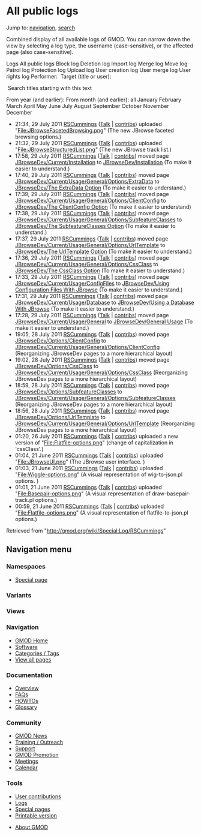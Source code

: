 <div id="mw-page-base" class="noprint">

</div>

<div id="mw-head-base" class="noprint">

</div>

<div id="content" class="mw-body" role="main">

<span id="top"></span>

<div id="mw-js-message" style="display:none;">

</div>



# <span dir="auto">All public logs</span>

<div id="bodyContent">

<div id="contentSub">

</div>

<div id="jump-to-nav" class="mw-jump">

Jump to: [navigation](#mw-navigation), [search](#p-search)

</div>

<div id="mw-content-text">

Combined display of all available logs of GMOD. You can narrow down the
view by selecting a log type, the username (case-sensitive), or the
affected page (also case-sensitive).

Logs All public logs Block log Deletion log Import log Merge log Move
log Patrol log Protection log Upload log User creation log User merge
log User rights log <span style="white-space: nowrap">Performer: </span>
<span style="white-space: nowrap">Target (title or user): </span>

 Search titles starting with this text

From year (and earlier): From month (and earlier): all January February
March April May June July August September October November December

- 21:34, 29 July 2011
  <a href="/wiki/User:RSCummings" class="mw-userlink"
  title="User:RSCummings">RSCummings</a>
  <span class="mw-usertoollinks">([Talk](/wiki/User_talk:RSCummings "User talk:RSCummings")
  \|
  [contribs](/wiki/Special:Contributions/RSCummings "Special:Contributions/RSCummings"))</span>
  uploaded
  "[File:JBrowseFacetedBrowsing.png](/wiki/File:JBrowseFacetedBrowsing.png "File:JBrowseFacetedBrowsing.png")"
  <span class="comment">(The new JBrowse faceted browsing
  options.)</span>
- 21:32, 29 July 2011
  <a href="/wiki/User:RSCummings" class="mw-userlink"
  title="User:RSCummings">RSCummings</a>
  <span class="mw-usertoollinks">([Talk](/wiki/User_talk:RSCummings "User talk:RSCummings")
  \|
  [contribs](/wiki/Special:Contributions/RSCummings "Special:Contributions/RSCummings"))</span>
  uploaded
  "[File:JBrowseStructuredList.png](/wiki/File:JBrowseStructuredList.png "File:JBrowseStructuredList.png")"
  <span class="comment">(The new JBrowse track list.)</span>
- 17:58, 29 July 2011
  <a href="/wiki/User:RSCummings" class="mw-userlink"
  title="User:RSCummings">RSCummings</a>
  <span class="mw-usertoollinks">([Talk](/wiki/User_talk:RSCummings "User talk:RSCummings")
  \|
  [contribs](/wiki/Special:Contributions/RSCummings "Special:Contributions/RSCummings"))</span>
  moved page <a
  href="/mediawiki/index.php?title=JBrowseDev/Current/Installation&amp;redirect=no"
  class="mw-redirect"
  title="JBrowseDev/Current/Installation">JBrowseDev/Current/Installation</a>
  to <a href="/wiki/JBrowseDev/Installation" class="mw-redirect"
  title="JBrowseDev/Installation">JBrowseDev/Installation</a>
  <span class="comment">(To make it easier to understand.)</span>
- 17:40, 29 July 2011
  <a href="/wiki/User:RSCummings" class="mw-userlink"
  title="User:RSCummings">RSCummings</a>
  <span class="mw-usertoollinks">([Talk](/wiki/User_talk:RSCummings "User talk:RSCummings")
  \|
  [contribs](/wiki/Special:Contributions/RSCummings "Special:Contributions/RSCummings"))</span>
  moved page <a
  href="/mediawiki/index.php?title=JBrowseDev/Current/Usage/General/Options/ExtraData&amp;redirect=no"
  class="mw-redirect"
  title="JBrowseDev/Current/Usage/General/Options/ExtraData">JBrowseDev/Current/Usage/General/Options/ExtraData</a>
  to [JBrowseDev/The ExtraData
  Option](/wiki/JBrowseDev/The_ExtraData_Option "JBrowseDev/The ExtraData Option")
  <span class="comment">(To make it easier to understand.)</span>
- 17:39, 29 July 2011
  <a href="/wiki/User:RSCummings" class="mw-userlink"
  title="User:RSCummings">RSCummings</a>
  <span class="mw-usertoollinks">([Talk](/wiki/User_talk:RSCummings "User talk:RSCummings")
  \|
  [contribs](/wiki/Special:Contributions/RSCummings "Special:Contributions/RSCummings"))</span>
  moved page <a
  href="/mediawiki/index.php?title=JBrowseDev/Current/Usage/General/Options/ClientConfig&amp;redirect=no"
  class="mw-redirect"
  title="JBrowseDev/Current/Usage/General/Options/ClientConfig">JBrowseDev/Current/Usage/General/Options/ClientConfig</a>
  to [JBrowseDev/The ClientConfig
  Option](/wiki/JBrowseDev/The_ClientConfig_Option "JBrowseDev/The ClientConfig Option")
  <span class="comment">(To make it easier to understand)</span>
- 17:38, 29 July 2011
  <a href="/wiki/User:RSCummings" class="mw-userlink"
  title="User:RSCummings">RSCummings</a>
  <span class="mw-usertoollinks">([Talk](/wiki/User_talk:RSCummings "User talk:RSCummings")
  \|
  [contribs](/wiki/Special:Contributions/RSCummings "Special:Contributions/RSCummings"))</span>
  moved page <a
  href="/mediawiki/index.php?title=JBrowseDev/Current/Usage/General/Options/SubfeatureClasses&amp;redirect=no"
  class="mw-redirect"
  title="JBrowseDev/Current/Usage/General/Options/SubfeatureClasses">JBrowseDev/Current/Usage/General/Options/SubfeatureClasses</a>
  to [JBrowseDev/The SubfeatureClasses
  Option](/wiki/JBrowseDev/The_SubfeatureClasses_Option "JBrowseDev/The SubfeatureClasses Option")
  <span class="comment">(To make it easier to understand.)</span>
- 17:37, 29 July 2011
  <a href="/wiki/User:RSCummings" class="mw-userlink"
  title="User:RSCummings">RSCummings</a>
  <span class="mw-usertoollinks">([Talk](/wiki/User_talk:RSCummings "User talk:RSCummings")
  \|
  [contribs](/wiki/Special:Contributions/RSCummings "Special:Contributions/RSCummings"))</span>
  moved page <a
  href="/mediawiki/index.php?title=JBrowseDev/Current/Usage/General/Options/UrlTemplate&amp;redirect=no"
  class="mw-redirect"
  title="JBrowseDev/Current/Usage/General/Options/UrlTemplate">JBrowseDev/Current/Usage/General/Options/UrlTemplate</a>
  to [JBrowseDev/The UrlTemplate
  Option](/wiki/JBrowseDev/The_UrlTemplate_Option "JBrowseDev/The UrlTemplate Option")
  <span class="comment">(To make it easier to understand.)</span>
- 17:36, 29 July 2011
  <a href="/wiki/User:RSCummings" class="mw-userlink"
  title="User:RSCummings">RSCummings</a>
  <span class="mw-usertoollinks">([Talk](/wiki/User_talk:RSCummings "User talk:RSCummings")
  \|
  [contribs](/wiki/Special:Contributions/RSCummings "Special:Contributions/RSCummings"))</span>
  moved page <a
  href="/mediawiki/index.php?title=JBrowseDev/Current/Usage/General/Options/CssClass&amp;redirect=no"
  class="mw-redirect"
  title="JBrowseDev/Current/Usage/General/Options/CssClass">JBrowseDev/Current/Usage/General/Options/CssClass</a>
  to [JBrowseDev/The CssClass
  Option](/wiki/JBrowseDev/The_CssClass_Option "JBrowseDev/The CssClass Option")
  <span class="comment">(To make it easier to understand.)</span>
- 17:33, 29 July 2011
  <a href="/wiki/User:RSCummings" class="mw-userlink"
  title="User:RSCummings">RSCummings</a>
  <span class="mw-usertoollinks">([Talk](/wiki/User_talk:RSCummings "User talk:RSCummings")
  \|
  [contribs](/wiki/Special:Contributions/RSCummings "Special:Contributions/RSCummings"))</span>
  moved page <a
  href="/mediawiki/index.php?title=JBrowseDev/Current/Usage/ConfigFiles&amp;redirect=no"
  class="mw-redirect"
  title="JBrowseDev/Current/Usage/ConfigFiles">JBrowseDev/Current/Usage/ConfigFiles</a>
  to <a href="/wiki/JBrowseDev/Using_Configuration_Files_With_JBrowse"
  class="mw-redirect"
  title="JBrowseDev/Using Configuration Files With JBrowse">JBrowseDev/Using
  Configuration Files With JBrowse</a> <span class="comment">(To make it
  easier to understand.)</span>
- 17:31, 29 July 2011
  <a href="/wiki/User:RSCummings" class="mw-userlink"
  title="User:RSCummings">RSCummings</a>
  <span class="mw-usertoollinks">([Talk](/wiki/User_talk:RSCummings "User talk:RSCummings")
  \|
  [contribs](/wiki/Special:Contributions/RSCummings "Special:Contributions/RSCummings"))</span>
  moved page <a
  href="/mediawiki/index.php?title=JBrowseDev/Current/Usage/Database&amp;redirect=no"
  class="mw-redirect"
  title="JBrowseDev/Current/Usage/Database">JBrowseDev/Current/Usage/Database</a>
  to <a href="/wiki/JBrowseDev/Using_a_Database_With_JBrowse"
  class="mw-redirect"
  title="JBrowseDev/Using a Database With JBrowse">JBrowseDev/Using a
  Database With JBrowse</a> <span class="comment">(To make it easier to
  understand.)</span>
- 17:28, 29 July 2011
  <a href="/wiki/User:RSCummings" class="mw-userlink"
  title="User:RSCummings">RSCummings</a>
  <span class="mw-usertoollinks">([Talk](/wiki/User_talk:RSCummings "User talk:RSCummings")
  \|
  [contribs](/wiki/Special:Contributions/RSCummings "Special:Contributions/RSCummings"))</span>
  moved page <a
  href="/mediawiki/index.php?title=JBrowseDev/Current/Usage/General&amp;redirect=no"
  class="mw-redirect"
  title="JBrowseDev/Current/Usage/General">JBrowseDev/Current/Usage/General</a>
  to <a href="/wiki/JBrowseDev/General_Usage" class="mw-redirect"
  title="JBrowseDev/General Usage">JBrowseDev/General Usage</a>
  <span class="comment">(To make it easier to understand.)</span>
- 19:05, 28 July 2011
  <a href="/wiki/User:RSCummings" class="mw-userlink"
  title="User:RSCummings">RSCummings</a>
  <span class="mw-usertoollinks">([Talk](/wiki/User_talk:RSCummings "User talk:RSCummings")
  \|
  [contribs](/wiki/Special:Contributions/RSCummings "Special:Contributions/RSCummings"))</span>
  moved page <a
  href="/mediawiki/index.php?title=JBrowseDev/Options/ClientConfig&amp;redirect=no"
  class="mw-redirect"
  title="JBrowseDev/Options/ClientConfig">JBrowseDev/Options/ClientConfig</a>
  to
  <a href="/wiki/JBrowseDev/Current/Usage/General/Options/ClientConfig"
  class="mw-redirect"
  title="JBrowseDev/Current/Usage/General/Options/ClientConfig">JBrowseDev/Current/Usage/General/Options/ClientConfig</a>
  <span class="comment">(Reorganizing JBrowseDev pages to a more
  hierarchical layout)</span>
- 19:02, 28 July 2011
  <a href="/wiki/User:RSCummings" class="mw-userlink"
  title="User:RSCummings">RSCummings</a>
  <span class="mw-usertoollinks">([Talk](/wiki/User_talk:RSCummings "User talk:RSCummings")
  \|
  [contribs](/wiki/Special:Contributions/RSCummings "Special:Contributions/RSCummings"))</span>
  moved page <a
  href="/mediawiki/index.php?title=JBrowseDev/Options/CssClass&amp;redirect=no"
  class="mw-redirect"
  title="JBrowseDev/Options/CssClass">JBrowseDev/Options/CssClass</a> to
  <a href="/wiki/JBrowseDev/Current/Usage/General/Options/CssClass"
  class="mw-redirect"
  title="JBrowseDev/Current/Usage/General/Options/CssClass">JBrowseDev/Current/Usage/General/Options/CssClass</a>
  <span class="comment">(Reorganizing JBrowseDev pages to a more
  hierarchical layout)</span>
- 18:59, 28 July 2011
  <a href="/wiki/User:RSCummings" class="mw-userlink"
  title="User:RSCummings">RSCummings</a>
  <span class="mw-usertoollinks">([Talk](/wiki/User_talk:RSCummings "User talk:RSCummings")
  \|
  [contribs](/wiki/Special:Contributions/RSCummings "Special:Contributions/RSCummings"))</span>
  moved page <a
  href="/mediawiki/index.php?title=JBrowseDev/Options/SubfeatureClasses&amp;redirect=no"
  class="mw-redirect"
  title="JBrowseDev/Options/SubfeatureClasses">JBrowseDev/Options/SubfeatureClasses</a>
  to <a
  href="/wiki/JBrowseDev/Current/Usage/General/Options/SubfeatureClasses"
  class="mw-redirect"
  title="JBrowseDev/Current/Usage/General/Options/SubfeatureClasses">JBrowseDev/Current/Usage/General/Options/SubfeatureClasses</a>
  <span class="comment">(Reorganizing JBrowseDev pages to a more
  hierarchical layout)</span>
- 18:56, 28 July 2011
  <a href="/wiki/User:RSCummings" class="mw-userlink"
  title="User:RSCummings">RSCummings</a>
  <span class="mw-usertoollinks">([Talk](/wiki/User_talk:RSCummings "User talk:RSCummings")
  \|
  [contribs](/wiki/Special:Contributions/RSCummings "Special:Contributions/RSCummings"))</span>
  moved page <a
  href="/mediawiki/index.php?title=JBrowseDev/Options/UrlTemplate&amp;redirect=no"
  class="mw-redirect"
  title="JBrowseDev/Options/UrlTemplate">JBrowseDev/Options/UrlTemplate</a>
  to
  <a href="/wiki/JBrowseDev/Current/Usage/General/Options/UrlTemplate"
  class="mw-redirect"
  title="JBrowseDev/Current/Usage/General/Options/UrlTemplate">JBrowseDev/Current/Usage/General/Options/UrlTemplate</a>
  <span class="comment">(Reorganizing JBrowseDev pages to a more
  hierarchical layout)</span>
- 01:20, 26 July 2011
  <a href="/wiki/User:RSCummings" class="mw-userlink"
  title="User:RSCummings">RSCummings</a>
  <span class="mw-usertoollinks">([Talk](/wiki/User_talk:RSCummings "User talk:RSCummings")
  \|
  [contribs](/wiki/Special:Contributions/RSCummings "Special:Contributions/RSCummings"))</span>
  uploaded a new version of
  "[File:Flatfile-options.png](/wiki/File:Flatfile-options.png "File:Flatfile-options.png")"
  <span class="comment">(change of capitalization in 'cssClass'.)</span>
- 01:04, 21 June 2011
  <a href="/wiki/User:RSCummings" class="mw-userlink"
  title="User:RSCummings">RSCummings</a>
  <span class="mw-usertoollinks">([Talk](/wiki/User_talk:RSCummings "User talk:RSCummings")
  \|
  [contribs](/wiki/Special:Contributions/RSCummings "Special:Contributions/RSCummings"))</span>
  uploaded
  "[File:JBrowseUI.png](/wiki/File:JBrowseUI.png "File:JBrowseUI.png")"
  <span class="comment">(The JBrowse user interface. )</span>
- 01:03, 21 June 2011
  <a href="/wiki/User:RSCummings" class="mw-userlink"
  title="User:RSCummings">RSCummings</a>
  <span class="mw-usertoollinks">([Talk](/wiki/User_talk:RSCummings "User talk:RSCummings")
  \|
  [contribs](/wiki/Special:Contributions/RSCummings "Special:Contributions/RSCummings"))</span>
  uploaded
  "[File:Wiggle-options.png](/wiki/File:Wiggle-options.png "File:Wiggle-options.png")"
  <span class="comment">(A visual representation of wig-to-json.pl
  options. )</span>
- 01:01, 21 June 2011
  <a href="/wiki/User:RSCummings" class="mw-userlink"
  title="User:RSCummings">RSCummings</a>
  <span class="mw-usertoollinks">([Talk](/wiki/User_talk:RSCummings "User talk:RSCummings")
  \|
  [contribs](/wiki/Special:Contributions/RSCummings "Special:Contributions/RSCummings"))</span>
  uploaded
  "[File:Basepair-options.png](/wiki/File:Basepair-options.png "File:Basepair-options.png")"
  <span class="comment">(A visual representation of
  draw-basepair-track.pl options.)</span>
- 00:59, 21 June 2011
  <a href="/wiki/User:RSCummings" class="mw-userlink"
  title="User:RSCummings">RSCummings</a>
  <span class="mw-usertoollinks">([Talk](/wiki/User_talk:RSCummings "User talk:RSCummings")
  \|
  [contribs](/wiki/Special:Contributions/RSCummings "Special:Contributions/RSCummings"))</span>
  uploaded
  "[File:Flatfile-options.png](/wiki/File:Flatfile-options.png "File:Flatfile-options.png")"
  <span class="comment">(A visual representation of flatfile-to-json.pl
  options.)</span>

</div>

<div class="printfooter">

Retrieved from "<http://gmod.org/wiki/Special:Log/RSCummings>"

</div>

<div id="catlinks" class="catlinks catlinks-allhidden">

</div>

<div class="visualClear">

</div>

</div>

</div>

<div id="mw-navigation">

## Navigation menu

<div id="mw-head">



<div id="left-navigation">

<div id="p-namespaces" class="vectorTabs" role="navigation"
aria-labelledby="p-namespaces-label">

### Namespaces

- <span id="ca-nstab-special">[Special
  page](/wiki/Special:Log/RSCummings "This is a special page, you cannot edit the page itself")</span>

</div>

<div id="p-variants" class="vectorMenu emptyPortlet" role="navigation"
aria-labelledby="p-variants-label">

### 

### Variants[](#)

<div class="menu">

</div>

</div>

</div>

<div id="right-navigation">

<div id="p-views" class="vectorTabs emptyPortlet" role="navigation"
aria-labelledby="p-views-label">

### Views

</div>



</div>



</div>

</div>

</div>

<div id="mw-panel">

<div id="p-logo" role="banner">

<a href="/wiki/Main_Page"
style="background-image: url(http://gmod.org/images/GMOD-cogs.png);"
title="Visit the main page"></a>

</div>

<div id="p-Navigation" class="portal" role="navigation"
aria-labelledby="p-Navigation-label">

### Navigation

<div class="body">

- <span id="n-GMOD-Home">[GMOD Home](/wiki/Main_Page)</span>
- <span id="n-Software">[Software](/wiki/GMOD_Components)</span>
- <span id="n-Categories-.2F-Tags">[Categories /
  Tags](/wiki/Categories)</span>
- <span id="n-View-all-pages">[View all
  pages](/wiki/Special:AllPages)</span>

</div>

</div>

<div id="p-Documentation" class="portal" role="navigation"
aria-labelledby="p-Documentation-label">

### Documentation

<div class="body">

- <span id="n-Overview">[Overview](/wiki/Overview)</span>
- <span id="n-FAQs">[FAQs](/wiki/Category:FAQ)</span>
- <span id="n-HOWTOs">[HOWTOs](/wiki/Category:HOWTO)</span>
- <span id="n-Glossary">[Glossary](/wiki/Glossary)</span>

</div>

</div>

<div id="p-Community" class="portal" role="navigation"
aria-labelledby="p-Community-label">

### Community

<div class="body">

- <span id="n-GMOD-News">[GMOD News](/wiki/GMOD_News)</span>
- <span id="n-Training-.2F-Outreach">[Training /
  Outreach](/wiki/Training_and_Outreach)</span>
- <span id="n-Support">[Support](/wiki/Support)</span>
- <span id="n-GMOD-Promotion">[GMOD
  Promotion](/wiki/GMOD_Promotion)</span>
- <span id="n-Meetings">[Meetings](/wiki/Meetings)</span>
- <span id="n-Calendar">[Calendar](/wiki/Calendar)</span>

</div>

</div>

<div id="p-tb" class="portal" role="navigation"
aria-labelledby="p-tb-label">

### Tools

<div class="body">

- <span id="t-contributions">[User
  contributions](/wiki/Special:Contributions/RSCummings "A list of contributions of this user")</span>
- <span id="t-log">[Logs](/wiki/Special:Log/RSCummings)</span>
- <span id="t-specialpages"><a href="/wiki/Special:SpecialPages" accesskey="q"
  title="A list of all special pages [q]">Special pages</a></span>
- <span id="t-print"><a
  href="/mediawiki/index.php?title=Special:Log/RSCummings&amp;printable=yes"
  rel="alternate" accesskey="p"
  title="Printable version of this page [p]">Printable version</a></span>

</div>

</div>

</div>

</div>

<div id="footer" role="contentinfo">

- <span id="footer-places-about">[About
  GMOD](/wiki/GMOD:About "GMOD:About")</span>

<!-- -->






</div>
